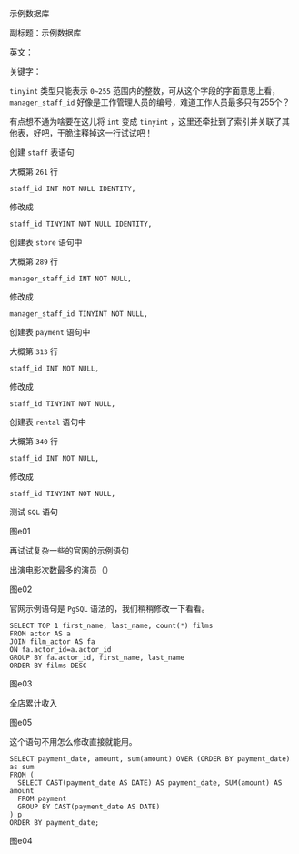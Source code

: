 示例数据库

副标题：示例数据库

英文：

关键字：









`tinyint` 类型只能表示 `0~255` 范围内的整数，可从这个字段的字面意思上看， `manager_staff_id` 好像是工作管理人员的编号，难道工作人员最多只有255个？

有点想不通为啥要在这儿将 `int` 变成 `tinyint` ，这里还牵扯到了索引并关联了其他表，好吧，干脆注释掉这一行试试吧！



创建 `staff` 表语句

大概第 `261` 行

```
staff_id INT NOT NULL IDENTITY,
```

修改成

```
staff_id TINYINT NOT NULL IDENTITY,
```



创建表 `store` 语句中

大概第 `289` 行

```
manager_staff_id INT NOT NULL,
```

修改成

```
manager_staff_id TINYINT NOT NULL,
```



创建表 `payment` 语句中

大概第 `313` 行

```
staff_id INT NOT NULL,
```

修改成

```
staff_id TINYINT NOT NULL,
```



创建表 `rental` 语句中

大概第 `340` 行

```
staff_id INT NOT NULL,
```

修改成

```
staff_id TINYINT NOT NULL,
```





测试 `SQL` 语句

图e01



再试试复杂一些的官网的示例语句

出演电影次数最多的演员（）

图e02



官网示例语句是 `PgSQL` 语法的，我们稍稍修改一下看看。

```
SELECT TOP 1 first_name, last_name, count(*) films
FROM actor AS a
JOIN film_actor AS fa
ON fa.actor_id=a.actor_id
GROUP BY fa.actor_id, first_name, last_name
ORDER BY films DESC
```

图e03









全店累计收入

图e05



这个语句不用怎么修改直接就能用。

```
SELECT payment_date, amount, sum(amount) OVER (ORDER BY payment_date) as sum
FROM (
  SELECT CAST(payment_date AS DATE) AS payment_date, SUM(amount) AS amount
  FROM payment
  GROUP BY CAST(payment_date AS DATE)
) p
ORDER BY payment_date;
```

图e04

